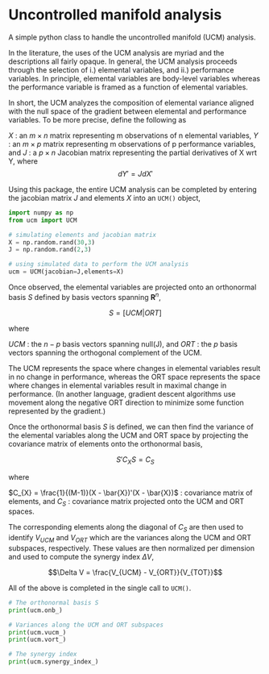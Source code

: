 # Uncontrolled manifold analysis
A simple python class to handle the uncontrolled manifold (UCM) analysis.

In the literature, the uses of the UCM analysis are myriad and the descriptions all fairly opaque. In general, the UCM analysis proceeds through the selection of i.) elemental variables, and ii.) performance variables. In principle, elemental variables are body-level variables whereas the performance variable is framed as a function of elemental variables.

In short, the UCM analyzes the composition of elemental variance aligned with the null space of the gradient between elemental and performance variables. To be more precise, define the following as

$X$ : an $m \times n$ matrix representing m observations of n elemental variables,
$Y$ : an $m \times p$ matrix representing m observations of p performance variables, and
$J$ : a $p \times n$ Jacobian matrix representing the partial derivatives of X wrt Y, where
$$dY' = J dX'$$

Using this package, the entire UCM analysis can be completed by entering the jacobian matrix $J$ and elements $X$ into an `UCM()` object,

```python
import numpy as np
from ucm import UCM

# simulating elements and jacobian matrix
X = np.random.rand(30,3)
J = np.random.rand(2,3)

# using simulated data to perform the UCM analysis
ucm = UCM(jacobian=J,elements=X)
```

Once observed, the elemental variables are projected onto an orthonormal basis $S$ defined by basis vectors spanning $\mathbf{R}^n$,

$$S = [UCM | ORT]$$

where

$UCM$ : the $n-p$ basis vectors spanning null(J), and
$ORT$ : the $p$ basis vectors spanning the orthogonal complement of the UCM.

The UCM represents the space where changes in elemental variables result in no change in performance, whereas the ORT space represents the space where changes in elemental variables result in maximal change in performance. (In another language, gradient descent algorithms use movement along the negative ORT direction to minimize some function represented by the gradient.)

Once the orthonormal basis $S$ is defined, we can then find the variance of the elemental variables along the UCM and ORT space by projecting the covariance matrix of elements onto the orthonormal basis,

$$S'C_{X}S = C_{S}$$

where

$C_{X} = \frac{1}{(M-1)}(X - \bar{X})'(X - \bar{X})$ : covariance matrix of elements, and
$C_{S}$ : covariance matrix projected onto the UCM and ORT spaces.

The corresponding elements along the diagonal of $C_{S}$ are then used to identify $V_{UCM}$ and $V_{ORT}$ which are the variances along the UCM and ORT subspaces, respectively. These values are then normalized per dimension and used to compute the synergy index $\Delta V$,

$$\Delta V = \frac{V_{UCM} - V_{ORT}}{V_{TOT}}$$

All of the above is completed in the single call to `UCM()`.

```python
# The orthonormal basis S
print(ucm.onb_)

# Variances along the UCM and ORT subspaces
print(ucm.vucm_)
print(ucm.vort_)

# The synergy index
print(ucm.synergy_index_)
```







